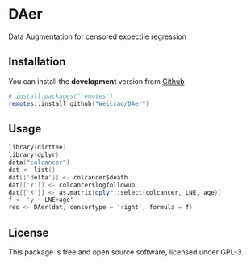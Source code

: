 # DAer
 Data Augmentation for censored expectile regression

 
## Installation
You can install the **development** version from
[Github](https://github.com/Weiccao/DAer)

```s
# install.packages("remotes")
remotes::install_github("Weiccao/DAer")
```

## Usage

```s
library(dirttee)
library(dplyr)
data("colcancer")
dat <- list()
dat[['delta']] <- colcancer$death
dat[['Y']] <- colcancer$logfollowup
dat[['X']] <- as.matrix(dplyr::select(colcancer, LNE, age))
f <- 'y ~ LNE+age'
res <- DAer(dat, censortype = 'right', formula = f)

```

## License

This package is free and open source software, licensed under GPL-3.
